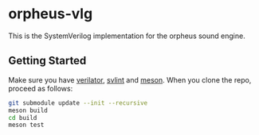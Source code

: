 # orpheus-vlg

This is the SystemVerilog implementation for the orpheus sound engine.

## Getting Started

Make sure you have [verilator](https://www.veripool.org/verilator/),
[svlint](https://github.com/dalance/svlint) and
[meson](https://mesonbuild.com/). When you clone the repo, proceed as follows:

```bash
git submodule update --init --recursive
meson build
cd build
meson test
```
